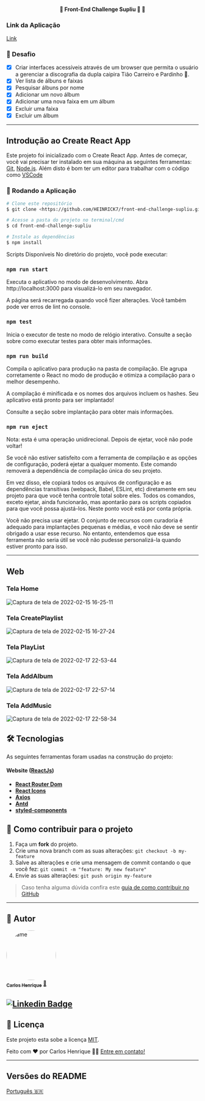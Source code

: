 <h4 align="center"> 
	🚧  Front-End Challenge Supliu 🚀 🚧
</h4>

### Link da Aplicação
[Link](https://front-end-challenge-supliu.vercel.app/)


### 🏅  Desafio
- [x] Criar interfaces acessíveis através de um browser que permita o usuário a gerenciar a discografia da dupla caipira Tião Carreiro e Pardinho 🤠.
- [x] Ver lista de álbuns e faixas
- [x] Pesquisar álbuns por nome
- [x] Adicionar um novo álbum
- [x] Adicionar uma nova faixa em um álbum
- [x] Excluir uma faixa
- [x] Excluir um álbum

---
## Introdução ao Create React App
Este projeto foi inicializado com o Create React App.
Antes de começar, você vai precisar ter instalado em sua máquina as seguintes ferramentas:
[Git](https://git-scm.com), [Node.js](https://nodejs.org/en/). 
Além disto é bom ter um editor para trabalhar com o código como [VSCode](https://code.visualstudio.com/)

### 🎲 Rodando a Aplicação

```bash
# Clone este repositório
$ git clone <https://github.com/HEINRICK7/front-end-challenge-supliu.git>

# Acesse a pasta do projeto no terminal/cmd
$ cd front-end-challenge-supliu

# Instale as dependências
$ npm install

```
Scripts Disponíveis
No diretório do projeto, você pode executar:

### `npm run start`
Executa o aplicativo no modo de desenvolvimento.
Abra http://localhost:3000 para visualizá-lo em seu navegador.

A página será recarregada quando você fizer alterações.
Você também pode ver erros de lint no console.

### `npm test`
Inicia o executor de teste no modo de relógio interativo.
Consulte a seção sobre como executar testes para obter mais informações.

### `npm run build`
Compila o aplicativo para produção na pasta de compilação.
Ele agrupa corretamente o React no modo de produção e otimiza a compilação para o melhor desempenho.

A compilação é minificada e os nomes dos arquivos incluem os hashes.
Seu aplicativo está pronto para ser implantado!

Consulte a seção sobre implantação para obter mais informações.

### `npm run eject`
Nota: esta é uma operação unidirecional. Depois de ejetar, você não pode voltar!

Se você não estiver satisfeito com a ferramenta de compilação e as opções de configuração, poderá ejetar a qualquer momento. Este comando removerá a dependência de compilação única do seu projeto.

Em vez disso, ele copiará todos os arquivos de configuração e as dependências transitivas (webpack, Babel, ESLint, etc) diretamente em seu projeto para que você tenha controle total sobre eles. Todos os comandos, exceto ejetar, ainda funcionarão, mas apontarão para os scripts copiados para que você possa ajustá-los. Neste ponto você está por conta própria.

Você não precisa usar ejetar. O conjunto de recursos com curadoria é adequado para implantações pequenas e médias, e você não deve se sentir obrigado a usar esse recurso. No entanto, entendemos que essa ferramenta não seria útil se você não pudesse personalizá-la quando estiver pronto para isso.


---
## Web

### Tela Home
![Captura de tela de 2022-02-15 16-25-11](https://user-images.githubusercontent.com/14335370/169169345-f8f8a014-0df0-4f0b-8d62-3c3a4d86c5c7.png)


### Tela CreatePlaylist
![Captura de tela de 2022-02-15 16-27-24](https://user-images.githubusercontent.com/14335370/169172782-ce237068-966f-44eb-a529-fec70444d407.png)

### Tela PlayList
![Captura de tela de 2022-02-17 22-53-44](https://user-images.githubusercontent.com/14335370/169172998-dc8507ba-33f7-43e6-ae6a-51d2491b4121.png)

### Tela AddAlbum
![Captura de tela de 2022-02-17 22-57-14](https://user-images.githubusercontent.com/14335370/169173356-9b54f43e-68b0-401d-80cb-4411f45cf651.png)

### Tela AddMusic
![Captura de tela de 2022-02-17 22-58-34](https://user-images.githubusercontent.com/14335370/169173432-3b09ac8b-2151-4c00-80cc-062b10e0f3b1.png)


## 🛠 Tecnologias

As seguintes ferramentas foram usadas na construção do projeto:

#### **Website**  ([ReactJs](https://reactjs.org/))

-   **[React Router Dom](https://github.com/ReactTraining/react-router/tree/master/packages/react-router-dom)**
-   **[React Icons](https://react-icons.github.io/react-icons/)**
-   **[Axios](https://github.com/axios/axios)**
-   **[Antd](https://ant.design/)**
-   **[styled-components](https://styled-components.com/)**

## 💪 Como contribuir para o projeto

1. Faça um **fork** do projeto.
2. Crie uma nova branch com as suas alterações: `git checkout -b my-feature`
3. Salve as alterações e crie uma mensagem de commit contando o que você fez: `git commit -m "feature: My new feature"`
4. Envie as suas alterações: `git push origin my-feature`
> Caso tenha alguma dúvida confira este [guia de como contribuir no GitHub](./CONTRIBUTING.md)

---

## 🦸 Autor

<a href="https://github.com/HEINRICK7">
 <img style="border-radius: 50%;" src="https://user-images.githubusercontent.com/14335370/153650468-2cdaf2d2-6ae6-47d3-b127-1ed03c1f6ca9.png" width="130px;" height="130px" alt="name"/>
 <br />
 <sub><b>Carlos Henrique</b></sub></a> <a href="https://github.com/HEINRICK7" title="gitHub">🚀</a>
 <br />

[![Linkedin Badge](https://img.shields.io/badge/-Henrique-blue?style=flat-square&logo=Linkedin&logoColor=white&link=https://www.linkedin.com/in/heinrickcostta/)](https://www.linkedin.com/in/heinrickcostta/) 
---
## 📝 Licença

Este projeto esta sobe a licença [MIT](./LICENSE).

Feito com ❤️ por Carlos Henrique 👋🏽 [Entre em contato!](https://www.linkedin.com/in/heinrickcostta/)

---

##  Versões do README

[Português 🇧🇷](./README.md)
